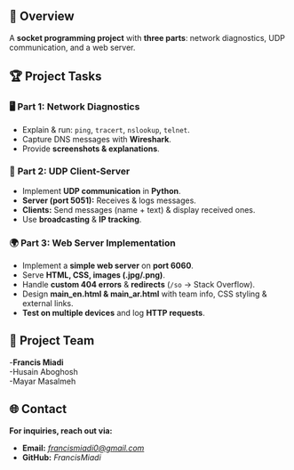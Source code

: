 ## 📌 Overview  
A **socket programming project** with **three parts**: network diagnostics, UDP communication, and a web server.  

## 🏆 Project Tasks  

### 🖥️ **Part 1: Network Diagnostics**  
- Explain & run: `ping`, `tracert`, `nslookup`, `telnet`.  
- Capture DNS messages with **Wireshark**.  
- Provide **screenshots & explanations**.  

### 📡 **Part 2: UDP Client-Server**  
- Implement **UDP communication** in **Python**.  
- **Server (port 5051):** Receives & logs messages.  
- **Clients:** Send messages (name + text) & display received ones.  
- Use **broadcasting** & **IP tracking**.  

### 🌍 **Part 3: Web Server Implementation**  
- Implement a **simple web server** on **port 6060**.  
- Serve **HTML, CSS, images (.jpg/.png)**.  
- Handle **custom 404 errors** & **redirects** (`/so` → Stack Overflow).  
- Design **main_en.html & main_ar.html** with team info, CSS styling & external links.  
- **Test on multiple devices** and log **HTTP requests**.

## 🤝 Project Team
-**Francis Miadi**  
-Husain Aboghosh  
-Mayar Masalmeh

  ## 🌐 Contact  
**For inquiries, reach out via:**
- **Email:** *francismiadi0@gmail.com*  
- **GitHub:** *FrancisMiadi*  

